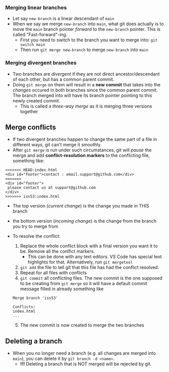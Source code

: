 ### Merging linear branches

- Let say `new-branch` is a linear descendant of `main`
- When we say we merge `new-branch` into `main`, what git does actually is to move the `main` branch pointer _forward_ to the `new-branch` pointer. This is called "Fast-forward"-ing.
  - First you need to switch to the branch you want to merge into: `git switch main`
  - Then run `git merge new-branch` to merge `new-branch` into `main`

### Merging divergent branches

- Two branches are _divergent_ if they are not direct ancestor/descendant of each other, but has a common parent commit.
- Doing `git merge` on them will result in a **new commit** that takes into the _changes_ occured in both branches since the common parent commit. The branch merged into will have its branch pointer pointing to this newly created commit.
  - This is called a _three-way merge_ as it is merging three versions together

## Merge conflicts

- If two divergent branches happen to change the same part of a file in different ways, git can't merge it smoothly.
- After `git merge` is run under such circumstances, git will _pause_ the merge and add **conflict-resolution markers** to the conflicting file, something like:

```
<<<<<<< HEAD:index.html
<div id="footer">contact : email.support@github.com</div>
=======
<div id="footer">
 please contact us at support@github.com
</div>
>>>>>>> iss53:index.html
```

- The top version (_current change_) is the change you made in THIS branch
- the bottom version (_incoming change_) is the change from the branch you try to merge from
- To resolve the conflict:

  1. Replace the whole conflict block with a final version you want it to be. Remove all the conlfict markers.
     - This can be done with any text editors. VS Code has special text highlights for that. Alternatively, run `git mergetool`
  2. `git add` the file to tell git that this file has had the conflict resolved.
  3. Repeat for all files with conflicts
  4. `git commit` all conflicting files. The new commit is the one supposed to be creating from `git merge` so it will have a default commit message filled in already something like

  ```
  Merge branch 'iss53'

  Conflicts:
  index.html
  ...
  ```

  5. The new commit is now created to merge the two branches

## Deleting a branch

- When you no longer need a branch (e.g. all changes are merged into `main`), you can delete it by `git branch -d <name>`.
  - **!!!** Deleting a branch that is NOT merged will be rejected by git.
